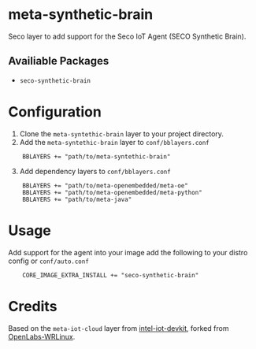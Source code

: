 meta-synthetic-brain
====================

Seco layer to add support for the Seco IoT Agent (SECO Synthetic Brain).

## Availiable Packages
* `seco-synthetic-brain`

Configuration
=============
1. Clone the `meta-syntethic-brain` layer to your project directory.
2. Add the `meta-syntethic-brain` layer to `conf/bblayers.conf`
```bitbake
	BBLAYERS += "path/to/meta-syntethic-brain"
```
3. Add dependency layers to `conf/bblayers.conf`
```bitbake
	BBLAYERS += "path/to/meta-openembedded/meta-oe"
	BBLAYERS += "path/to/meta-openembedded/meta-python"
	BBLAYERS += "path/to/meta-java"
```
Usage
=====

Add support for the agent into your image add the following to your distro config or `conf/auto.conf`

```bitbake
    CORE_IMAGE_EXTRA_INSTALL += "seco-synthetic-brain"
```

Credits
=======

Based on the `meta-iot-cloud` layer from [intel-iot-devkit][intel-iot], forked from [OpenLabs-WRLinux][wrlinux].

[intel-iot]: https://github.com/intel-iot-devkit/meta-iot-cloud
[wrlinux]: https://github.com/WindRiver-OpenSourceLabs/meta-iot-cloud


